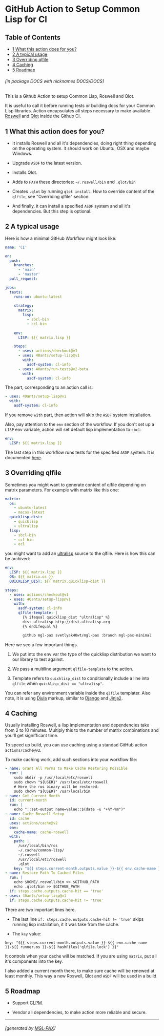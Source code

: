 <a id='x-28DOCS-3A-40INDEX-20MGL-PAX-MINIMAL-3ASECTION-29'></a>

# GitHub Action to Setup Common Lisp for CI

## Table of Contents

- [1 What this action does for you?][f73c]
- [2 A typical usage][ff56]
- [3 Overriding qlfile][d1d0]
- [4 Caching][8d36]
- [5 Roadmap][278a]

###### \[in package DOCS with nicknames DOCS/DOCS\]
This is a Github Action to setup Common Lisp, Roswell and Qlot.

It is useful to call it before running tests or building docs
for your Common Lisp libraries. Action encapsulates all steps
necessary to make available [Roswell](https://github.com/roswell/roswell)
and [Qlot](https://github.com/fukamachi/qlot) inside the Github CI.

<a id='x-28DOCS-3A-40FEATURES-20MGL-PAX-MINIMAL-3ASECTION-29'></a>

## 1 What this action does for you?

- It installs Roswell and all it's dependencies, doing right thing depending on
  the operating system. It should work on Ubuntu, OSX and maybe Windows.

- Upgrade `ASDF` to the latest version.

- Installs Qlot.

- Adds to `PATH` these directories: `~/.roswell/bin` and `.qlot/bin`

- Creates `.qlot` by running `qlot install`. How to override content of the
  `qlfile`, see "Overriding qlfile" section.

- And finally, it can install a specified `ASDF` system and all it's dependencies.
  But this step is optional.


<a id='x-28DOCS-3A-40TYPICAL-USAGE-20MGL-PAX-MINIMAL-3ASECTION-29'></a>

## 2 A typical usage

Here is how a minimal GitHub Workflow might look like:

```yaml
name: 'CI'

on:
  push:
    branches:
      - 'main'
      - 'master'
  pull_request:

jobs:
  tests:
    runs-on: ubuntu-latest
    
    strategy:
      matrix:
        lisp:
          - sbcl-bin
          - ccl-bin
          
    env:
      LISP: ${{ matrix.lisp }}

    steps:
      - uses: actions/checkout@v1
      - uses: 40ants/setup-lisp@v1
        with:
          asdf-system: cl-info
      - uses: 40ants/run-tests@v2-beta
        with:
          asdf-system: cl-info
```

The part, corresponding to an action call is:

```yaml
- uses: 40ants/setup-lisp@v1
  with:
    asdf-system: cl-info
```

If you remove `with` part, then action will skip the `ASDF` system
installation.

Also, pay attention to the `env` section of the workflow. If you don't
set up a `LISP` env variable, action will set default lisp implementation
to `sbcl`:

```yaml
env:
  LISP: ${{ matrix.lisp }}
```

The last step in this workflow runs tests for the specified `ASDF`
system. It is documented [here](https://40ants.com/run-tests).

<a id='x-28DOCS-3A-40QL-FILE-20MGL-PAX-MINIMAL-3ASECTION-29'></a>

## 3 Overriding qlfile

Sometimes you might want to generate content of qlfile
depending on matrix parameters. For example with matrix like this one:

```yaml
matrix:
  os:
    - ubuntu-latest
    - macos-latest
  quicklisp-dist:
    - quicklisp
    - ultralisp
  lisp:
    - sbcl-bin
    - ccl-bin
    - ecl
```

you might want to add an [ultralisp](https://ultralisp.org) source
to the qlfile. Here is how this can be archived:

```yaml
env:
  LISP: ${{ matrix.lisp }}
  OS: ${{ matrix.os }}
  QUICKLISP_DIST: ${{ matrix.quicklisp-dist }}

steps:
  - uses: actions/checkout@v1
  - uses: 40ants/setup-lisp@v1
    with:
      asdf-system: cl-info
      qlfile-template: |
        {% ifequal quicklisp_dist "ultralisp" %}
        dist ultralisp http://dist.ultralisp.org
        {% endifequal %}

        github mgl-pax svetlyak40wt/mgl-pax :branch mgl-pax-minimal
```

Here we see a few important things.

1. We put into the env var the type of the quicklisp distribution we want to
   our library to test against.

2. We pass a multiline argument `qlfile-template` to the action.

3. Template refers to `quicklisp_dist` to conditionally include a line
   into `qlfile` when `quicklisp_dist == "ultralisp"`.

You can refer any environment variable inside the `qlfile` templater.
Also note, it is using [Djula](https://github.com/mmontone/djula)
markup, similar to [Django](https://docs.djangoproject.com/en/3.1/topics/templates/)
and [Jinja2](https://jinja.palletsprojects.com/).

<a id='x-28DOCS-3A-40CACHING-20MGL-PAX-MINIMAL-3ASECTION-29'></a>

## 4 Caching

Usually installing Roswell, a lisp implementation and dependencies
take from 2 to 10 minutes. Multiply this to the number of
matrix combinations and you'll get signifficant time.

To speed up build, you can use caching using a standad GitHub action `actions/cache@v2`.

To make caching work, add such sections into your workflow file:

```yaml
- name: Grant All Perms to Make Cache Restoring Possible
  run: |
    sudo mkdir -p /usr/local/etc/roswell
    sudo chown "${USER}" /usr/local/etc/roswell
    # Here the ros binary will be restored:
    sudo chown "${USER}" /usr/local/bin
- name: Get Current Month
  id: current-month
  run: |
    echo "::set-output name=value::$(date -u "+%Y-%m")"
- name: Cache Roswell Setup
  id: cache
  uses: actions/cache@v2
  env:
    cache-name: cache-roswell
  with:
    path: |
      /usr/local/bin/ros
      ~/.cache/common-lisp/
      ~/.roswell
      /usr/local/etc/roswell
      .qlot
    key: "${{ steps.current-month.outputs.value }}-${{ env.cache-name }}-${{ runner.os }}-${{ hashFiles('qlfile.lock') }}"
- name: Restore Path To Cached Files
  run: |
    echo $HOME/.roswell/bin >> $GITHUB_PATH
    echo .qlot/bin >> $GITHUB_PATH
  if: steps.cache.outputs.cache-hit == 'true'
- uses: 40ants/setup-lisp@v1
  if: steps.cache.outputs.cache-hit != 'true'
```

There are two important lines here.

- The last line `if: steps.cache.outputs.cache-hit != 'true'` skips
  running lisp installation, it it was take from the cache.

- The `key` value:

`
  key: "${{ steps.current-month.outputs.value }}-${{ env.cache-name }}-${{ runner.os }}-${{ hashFiles('qlfile.lock') }}"
`

It controls when your cache will be matched. If you are using `matrix`, put all it's components
  into the key.

  I also added a current month there, to make sure cache will be renewed at least monthly.
  This way a new Roswell, Qlot and `ASDF` will be used in a build.

<a id='x-28DOCS-3A-40ROADMAP-20MGL-PAX-MINIMAL-3ASECTION-29'></a>

## 5 Roadmap

- Support [CLPM](https://gitlab.common-lisp.net/clpm/clpm).

- Vendor all dependencies, to make action more reliable and secure.


  [278a]: #x-28DOCS-3A-40ROADMAP-20MGL-PAX-MINIMAL-3ASECTION-29 "Roadmap"
  [8d36]: #x-28DOCS-3A-40CACHING-20MGL-PAX-MINIMAL-3ASECTION-29 "Caching"
  [d1d0]: #x-28DOCS-3A-40QL-FILE-20MGL-PAX-MINIMAL-3ASECTION-29 "Overriding qlfile"
  [f73c]: #x-28DOCS-3A-40FEATURES-20MGL-PAX-MINIMAL-3ASECTION-29 "What this action does for you?"
  [ff56]: #x-28DOCS-3A-40TYPICAL-USAGE-20MGL-PAX-MINIMAL-3ASECTION-29 "A typical usage"

* * *
###### \[generated by [MGL-PAX](https://github.com/melisgl/mgl-pax)\]
